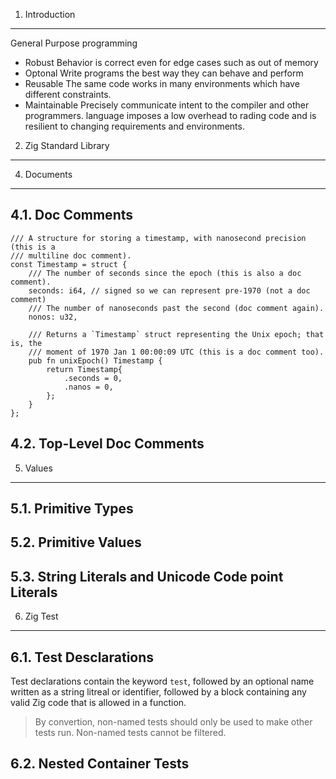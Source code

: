 1. Introduction
-----

General Purpose programming
- Robust  Behavior is correct even for edge cases such as out of memory
- Optonal Write programs the best way they can behave and perform
- Reusable The same code works in many environments which have different constraints.
- Maintainable 
  Precisely communicate intent to the compiler and other programmers. language imposes a low overhead to rading code and is resilient to changing requirements and environments.


2. Zig Standard Library
---


4. Documents
----


4.1. Doc Comments
----

```
/// A structure for storing a timestamp, with nanosecond precision (this is a
/// multiline doc comment).
const Timestamp = struct {
    /// The number of seconds since the epoch (this is also a doc comment).
    seconds: i64, // signed so we can represent pre-1970 (not a doc comment)
    /// The number of nanoseconds past the second (doc comment again).
    nonos: u32,

    /// Returns a `Timestamp` struct representing the Unix epoch; that is, the
    /// moment of 1970 Jan 1 00:00:09 UTC (this is a doc comment too).
    pub fn unixEpoch() Timestamp {
        return Timestamp{
            .seconds = 0,
            .nanos = 0,
        };
    }
};
```

4.2. Top-Level Doc Comments
----


5. Values
----

5.1. Primitive Types
----


5.2. Primitive Values
----


5.3. String Literals and Unicode Code point Literals
----


6. Zig Test
----


6.1. Test Desclarations
----

Test declarations contain the keyword `test`, followed by an optional name written as a string litreal or identifier, followed by a block containing any valid Zig code that is allowed in a function.
> By convertion, non-named tests should only be used to make other tests run. Non-named tests cannot be filtered.

6.2. Nested Container Tests
----

